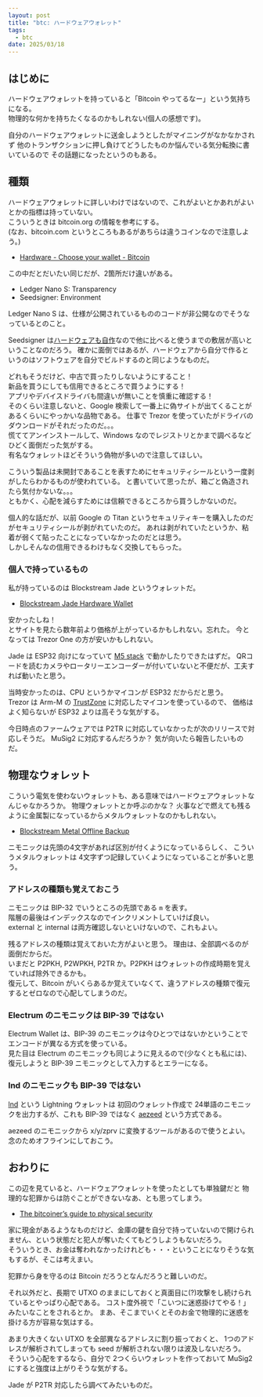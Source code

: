 ```yaml
---
layout: post
title: "btc: ハードウェアウォレット"
tags:
  - btc
date: 2025/03/18
---
```


## はじめに

ハードウェアウォレットを持っていると「Bitcoin やってるなー」という気持ちになる。  
物理的な何かを持ちたくなるのかもしれない(個人の感想です)。

自分のハードウェアウォレットに送金しようとしたがマイニングがなかなかされず
他のトランザクションに押し負けてどうしたものか悩んでいる気分転換に書いているので
その話題になったというのもある。

## 種類

ハードウェアウォレットに詳しいわけではないので、これがよいとかあれがよいとかの指標は持っていない。  
こういうときは bitcoin.org の情報を参考にする。  
(なお、bitcoin.com というところもあるがあちらは違うコインなので注意しよう。)

* [Hardware - Choose your wallet - Bitcoin](https://bitcoin.org/en/wallets/hardware/?platform=hardware&step=5)

この中だとだいたい同じだが、2箇所だけ違いがある。

* Ledger Nano S: Transparency
* Seedsigner: Environment

Ledger Nano S は、仕様が公開されているもののコードが非公開なのでそうなっているとのこと。

Seedsigner は[ハードウェアも自作](https://seedsigner.com/explainers/)なので他に比べると使うまでの敷居が高いということなのだろう。
確かに面倒ではあるが、ハードウェアから自分で作るというのはソフトウェアを自分でビルドするのと同じようなものだ。

どれもそうだけど、中古で買ったりしないようにすること！  
新品を買うにしても信用できるところで買うようにする！  
アプリやデバイスドライバも間違いが無いことを慎重に確認する！  
そのくらい注意しないと、Google 検索して一番上に偽サイトが出てくることがあるくらいにやっかいな品物である。
仕事で Trezor を使っていたがドライバのダウンロードがそれだったのだ。。。  
慌ててアンインストールして、Windows なのでレジストリとかまで調べるなどひどく面倒だった気がする。  
有名なウォレットほどそういう偽物が多いので注意してほしい。

こういう製品は未開封であることを表すためにセキュリティシールという一度剥がしたらわかるものが使われている。
と書いていて思ったが、箱ごと偽造されたら気付かないな。。。  
ともかく、心配を減らすためには信頼できるところから買うしかないのだ。

個人的な話だが、以前 Google の Titan というセキュリティキーを購入したのだがセキュリティシールが剥がれていたのだ。
あれは剥がれていたというか、粘着が弱くて貼ったことになっていなかったのだとは思う。  
しかしそんなの信用できるわけもなく交換してもらった。

### 個人で持っているもの

私が持っているのは Blockstream Jade というウォレットだ。

* [Blockstream Jade Hardware Wallet](https://store.blockstream.com/products/blockstream-jade-hardware-wallet)

安かったしね！  
とサイトを見たら数年前より価格が上がっているかもしれない。忘れた。
今となっては Trezor One の方が安いかもしれない。

Jade は ESP32 向けになっていて [M5 stack](https://github.com/Blockstream/Jade) で動かしたりできたはずだ。
QRコードを読むカメラやロータリーエンコーダーが付いていないと不便だが、工夫すれば動いたと思う。

当時安かったのは、CPU というかマイコンが ESP32 だからだと思う。  
Trezor は Arm-M の [TrustZone](https://docs.trezor.io/trezor-firmware/core/misc/trustzone.html) に対応したマイコンを使っているので、
価格はよく知らないが ESP32 よりは高そうな気がする。

今日時点のファームウェアでは P2TR に対応していなかったが次のリリースで対応しそうだ。
MuSig2 に対応するんだろうか？ 
気が向いたら報告したいものだ。

## 物理なウォレット

こういう電気を使わないウォレットも、ある意味ではハードウェアウォレットなんじゃなかろうか。
物理ウォレットとか呼ぶのかな？ 
火事などで燃えても残るように金属製になっているからメタルウォレットなのかもしれない。

* [Blockstream Metal Offline Backup](https://store.blockstream.com/products/blockstream-metal-offline-backup)

ニモニックは先頭の4文字があれば区別が付くようになっているらしく、
こういうメタルウォレットは 4文字ずつ記録していくようになっていることが多いと思う。

### アドレスの種類も覚えておこう

ニモニックは BIP-32 でいうところの先頭である `m` を表す。  
階層の最後はインデックスなのでインクリメントしていけば良い。  
external と internal は両方確認しないといけないので、これもよい。 

残るアドレスの種類は覚えておいた方がよいと思う。
理由は、全部調べるのが面倒だからだ。  
いまだと P2PKH, P2WPKH, P2TR か。P2PKH はウォレットの作成時期を覚えていれば除外できるかも。  
復元して、Bitcoin がいくらあるか覚えていなくて、違うアドレスの種類で復元するとゼロなので心配してしまうのだ。

### Electrum のニモニックは BIP-39 ではない

Electrum Wallet は、BIP-39 のニモニックは今ひとつではないかということでエンコードが異なる方式を使っている。  
見た目は Electrum のニモニックも同じように見えるので(少なくとも私には)、復元しようと BIP-39 ニモニックとして入力するとエラーになる。

### lnd のニモニックも BIP-39 ではない

[lnd](https://github.com/lightningnetwork/lnd) という Lightning ウォレットは
初回のウォレット作成で 24単語のニモニックを出力するが、これも BIP-39 ではなく [aezeed](https://github.com/lightningnetwork/lnd/tree/master/aezeed) という方式である。 

aezeed のニモニックから x/y/zprv に変換するツールがあるので使うとよい。  
念のためオフラインにしておこう。

## おわりに

この辺を見ていると、ハードウェアウォレットを使ったとしても単独鍵だと
物理的な犯罪からは防ぐことができないなあ、とも思ってしまう。

* [The bitcoiner’s guide to physical security](https://blog.casa.io/the-bitcoiners-guide-to-physical-security/)

家に現金があるようなものだけど、金庫の鍵を自分で持っていないので開けられません、という状態だと犯人が奪いたくてもどうしようもないだろう。  
そういうとき、お金は奪われなかったけれども・・・ということになりそうな気もするが、そこは考えまい。

犯罪から身を守るのは Bitcoin だろうとなんだろうと難しいのだ。

それ以外だと、長期で UTXO のままにしておくと真面目に(?)攻撃をし続けられているとやっぱり心配である。
コスト度外視で「こいつに迷惑掛けてやる！」みたいなことをされるとか。
まあ、そこまでいくとそのお金で物理的に迷惑を掛ける方が容易な気はする。

あまり大きくない UTXO を全部異なるアドレスに割り振っておくと、
1つのアドレスが解析されてしまっても seed が解析されない限りは波及しないだろう。  
そういう心配をするなら、自分で 2つくらいウォレットを作っておいて
MuSig2 にすると強度は上がりそうな気がする。

Jade が P2TR 対応したら調べてみたいものだ。

